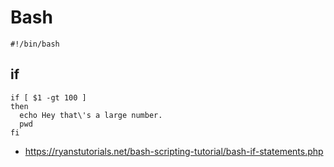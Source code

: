 # Bash
```
#!/bin/bash
```

## if
```
if [ $1 -gt 100 ]
then
  echo Hey that\'s a large number.
  pwd
fi
```
* https://ryanstutorials.net/bash-scripting-tutorial/bash-if-statements.php
